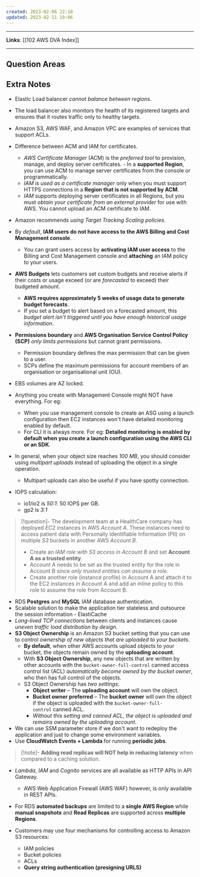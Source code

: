 ```yaml
---
created: 2023-02-06 22:18
updated: 2023-02-11 19:06
---
```

---
**Links**: [[102 AWS DVA Index]]

---
## Question Areas

## Extra Notes
- Elastic Load balancer *cannot balance between regions*.
- The load balancer also monitors the health of its registered targets and ensures that it routes traffic only to healthy targets.
- Amazon S3, AWS WAF, and Amazon VPC are examples of services that support ACLs.

- Difference between ACM and IAM for certificates.
	- *AWS Certificate Manager* (ACM) is the *preferred tool* to provision, manage, and deploy server certificates.
	- In a **supported Region**, you can use ACM to manage server certificates from the console or programmatically.
	 - *IAM is used as a certificate manager* only when you must support HTTPS connections in a **Region that is not supported by ACM**.
	 - *IAM* supports deploying server certificates in all Regions, but you must *obtain your certificate from an external provider* for use with AWS. You cannot upload an ACM certificate to IAM.
- Amazon recommends *using Target Tracking Scaling policies*.
- By *default*, **IAM users do not have access to the AWS Billing and Cost Management console**. 
	- You can grant users access by **activating IAM user access** to the Billing and Cost Management console and **attaching** an IAM policy to your users.

- **AWS Budgets** lets customers set custom budgets and receive alerts if their costs or usage exceed (or are *forecasted* to exceed) their budgeted amount.
	- **AWS requires approximately 5 weeks of usage data to generate budget forecasts**.
	- If you set a budget to alert based on a forecasted amount, this *budget alert isn't triggered until you have enough historical usage information*.

- **Permissions boundary** and **AWS Organisation Service Control Policy (SCP)** *only limits permissions* but cannot grant permissions. 
	- Permission boundary defines the max permission that can be given to a user.
	- SCPs define the maximum permissions for account members of an organisation or organisational unit (OU).

- EBS volumes are AZ locked.
- Anything you create with Management Console might NOT have everything. For eg:
	- When you use management console to create an ASG using a launch configuration then EC2 instances won't have detailed monitoring enabled by default.
	- For CLI it is always more. For eg: **Detailed monitoring is enabled by default when you create a launch configuration using the AWS CLI or an SDK**.
- In general, when your object size reaches *100 MB*, you should consider using *multipart uploads* instead of uploading the object in a single operation.
	- Multipart uploads can also be useful if you have spotty connection.
- IOPS calculation:
	- io1/io2 is *50:1*: 50 IOPS per GB.
	- gp2 is *3:1*

> [!question]- The development team at a HealthCare company has deployed *EC2* instances in AWS *Account A*. These instances need to access patient data with Personally Identifiable Information (PII) on multiple *S3* buckets in another AWS *Account B*.
> - Create an *IAM role with S3 access in Account B* and set **Account A as a trusted entity**. 
> - Account A needs to be set as the trusted entity for the role in Account B since *only trusted entities can assume a role*.
> - Create another role (instance profile) in Account A and attach it to the EC2 instances in Account A and add an inline policy to this role to assume the role from Account B.

- RDS **Postgres** and **MySQL** IAM database authentication.
- Scalable solution to make the application tier stateless and outsource the session information - ElastiCache
- *Long-lived TCP connections* between clients and instances cause *uneven traffic load distribution by design*.
- **S3 Object Ownership** is an Amazon S3 bucket setting that you can use to control *ownership of new objects that are uploaded to your buckets*. 
	- **By default**, when other AWS accounts upload objects to your bucket, the objects remain owned by the **uploading account**. 
	- With **S3 Object Ownership**, any new objects that are written by other accounts with the `bucket-owner-full-control` canned access control list (ACL) *automatically become owned by the bucket owner*, who then has full control of the objects.
	- S3 Object Ownership has *two settings*: 
		- **Object writer** – The **uploading account** will own the object. 
		- **Bucket owner preferred** – The **bucket owner** will own the object if the object is uploaded with the `bucket-owner-full-control` canned ACL. 
		- *Without this setting and canned ACL, the object is uploaded and remains owned by the uploading account*.
- We can use SSM parameter store if we don't want to redeploy the application and just to change some environment variables.
- Use **CloudWatch Events + Lambda** for running **periodic jobs**.

> [!note]- **Adding read replicas will NOT help in reducing latency** when compared to a caching solution.

- *Lambda*, *IAM* and *Cognito* services are all available as HTTP APIs in API Gateway.
	- AWS Web Application Firewall (AWS WAF) however, is only available in REST APIs.

- For RDS **automated backups** are limited to a **single AWS Region** while **manual snapshots** and **Read Replicas** are supported across **multiple Regions**.

- Customers may use four mechanisms for controlling access to Amazon S3 resources:
	- IAM policies
	- Bucket policies
	- ACLs
	- **Query string authentication (presigning URLS)**